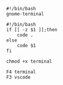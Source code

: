 ```.local/share/nautlus/scripts/terminal
#!/bin/bash
gnome-terminal
```
```.local/share/nautlus/scripts/vscode
#!/bin/bash
if [[ -z $1 ]];then
	code .
else
	code $1
fi
```

`chmod +x terminal`

```.config/nautilus/scripts-accels
F4 terminal
F3 vscode
```


